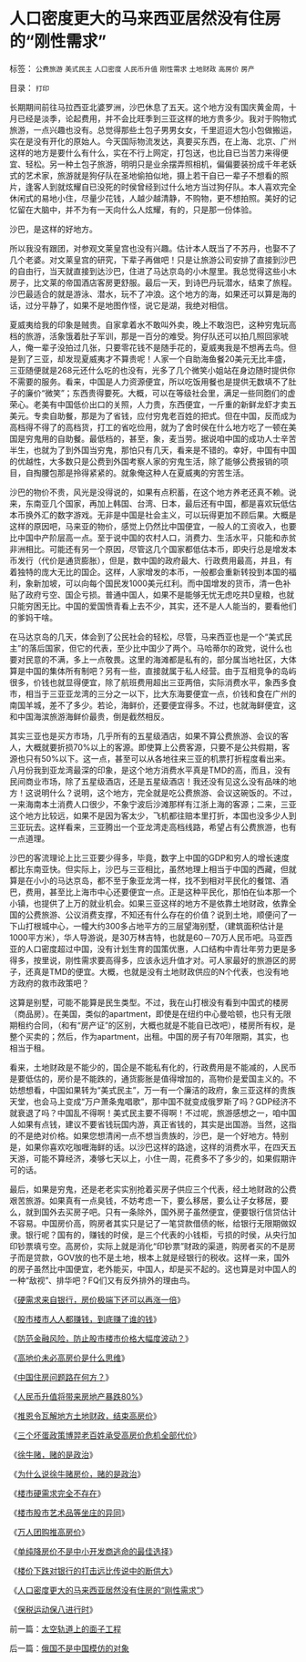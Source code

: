 # 人口密度更大的马来西亚居然没有住房的“刚性需求”

标签： `公费旅游` `美式民主` `人口密度` `人民币升值` `刚性需求` `土地财政` `高房价` `房产` 

目录： `打印`

长期期间前往马拉西亚北婆罗洲，沙巴休息了五天。这个地方没有国庆黄金周，十月已经是淡季，论起费用，并不会比旺季到三亚这样的地方贵多少。我对于购物式旅游，一点兴趣也没有。总觉得那些土包子男男女女，千里迢迢大包小包做搬运，实在是没有开化的原始人。今天国际物流发达，真要买东西，在上海、北京、广州这样的地方是要什么有什么，实在不行上网定，打包送，也比自已当苦力来得便宜、轻松。另一种土包子旅游，明明只是业余摆弄照相机，偏偏要装扮成千年老妖式的艺术家，旅游就是狗仔队在圣地偷拍似地，摄上若干自已一辈子不想看的照片，逢客人到就炫耀自已没死的时侯曾经到过什么地方当过狗仔队。本人喜欢完全休闲式的易地小住，尽量少花钱，人越少越清静，不购物，更不想拍照。美好的记忆留在大脑中，并不为有一天向什么人炫耀，有的，只是那一份体验。



沙巴，是这样的好地方。



所以我没有跟团，对参观文莱皇宫也没有兴趣。估计本人既当了不苏丹，也娶不了几个老婆。对文莱皇宫的研究，下辈子再做吧！只是让旅游公司安排了直接到沙巴的自由行，当天就直接到达沙巴，住进了马达京岛的小木屋里。我总觉得这些小木房子，比文莱的帝国酒店客房更舒服。最后一天，到诗巴丹玩潜水，结束了旅程。沙巴最适合的就是游泳、潜水，玩不了冲浪。这个地方的海，如果还可以算是海的话，过分平静了，如果不是地图作怪，说它是湖，我绝对相信。



夏威夷给我的印象是贼贵。自家拿着水不敢叫外卖，晚上不敢泡巴，这种穷鬼玩高档的旅游，活象饿着肚子军训，那是一百分的难受。狗仔队还可以拍几照回家唬人，俺一辈子没拍过几张，只要零花钱不是随手花的，夏威夷我是不想再去鸟。但是到了三亚，却发现夏威夷才不算贵呢！人家一个自助海鱼餐20美元无比丰盛，三亚随便就是268元还什么吃的也没有，光多了几个微笑小姐站在身边随时提供你不需要的服务。看来，中国是人力资源便宜，所以吃饭用餐也是提供无数填不了肚子的廉价“微笑”；东西贵得要死。大概，可以在等级社会里，满足一些同胞们的虚荣心。老美有中国低价出口的关照，人力贵，东西便宜，一斤重的新鲜龙虾才卖五美元。专卖自助餐，那是为了省钱，应付穷鬼老百姓的把式。但在中国，反而成为高档得不得了的高档货，打工的省吃俭用，就为了舍时侯在什么地方吃了一顿在美国是穷鬼用的自助餐。最低档的，甚至，象，麦当劳。据说咱中国的成功人士辛苦半生，也就为了到外国当穷鬼，那怕只有几天，看来是不错的。幸好，中国有中国的优越性，大多数只是公费到外国考察人家的穷鬼生活，除了能够公费报销的项目，自掏腰包那是拎得紧紧的。就象俺这种人在夏威夷的穷苦生活。



沙巴的物价不贵，风光是没得说的，如果有点积蓄，在这个地方养老还真不赖。说来，东南亚几个国家，再加上韩国、台湾、日本，最后还有中国，都是喜欢玩低估本币换外汇的数字游戏。无非是中国是社会主义，可以玩得更加不顾后果。大概是这样的原因吧，马来亚的物价，感觉上仍然比中国便宜，一般人的工资收入，也要比中国中产阶层高一点。至于说中国的农村人口，消费力、生活水平，只能和赤贫非洲相比。可能还有另一个原因，尽管这几个国家都低估本币，即央行总是增发本币发行（代价是通货膨胀），但是，数中国的政府最大、行政费用最高，并且，有着独特的庞大无比的国企。这样，人家增发的本币，一般都会重新转投到本国的福利，象新加坡，可以向每个国民发1000美元红利。而中国增发的货币，清一色补贴了政府亏空、国企亏损。普通中国人，如果不是能够无忧无虑吃共D皇粮，也就只能穷困无比。中国的爱国愤青看上去不少，其实，还不是人人能当的，要看他们的爹妈干啥。



在马达京岛的几天，体会到了公民社会的轻松，尽管，马来西亚也是一个“美式民主”的落后国家，但它的代表，至少比中国少了两个。马哈蒂尔的政党，说什么也要对民意的不满，多上一点敬畏。这里的海滩都是私有的，部分属当地社区，大体算是中国的集体所有制吧？另有一些，直接就属于私人经营。由于互相竞争的岛屿很多，价钱也就显得便宜，除了航班费用超出三亚两倍，实际消费水平，象西多食市，相当于三亚亚龙湾的三分之一以下，比大东海要便宜一点，价钱和食在广州的南国羊城，差不了多少。若论，海鲜价，还要便宜得多。不过，也就海鲜便宜，这和中国海滨旅游海鲜价最贵，倒是截然相反。



其实三亚也是买方市场，几乎所有的五星级酒店，如果不算公费旅游、会议的客人，大概就要折损70%以上的客源。即使算上公费客源，只要不是公共假期，客源也只有50%以下。这一点，甚至可以从各地往来三亚的机票打折程度看出来。八月份我到亚龙湾最深的印象，是这个地方消费水平真是TMD的高，而且，没有民间商业市场，除了五星级酒店，还是五星级酒店！我还没有见这么没有品味的地方！这说明什么？说明，这个地方，完全就是吃公费旅游、会议这碗饭的。不过，一来海南本土消费人口很少，不象宁波后沙滩那样有江浙上海的客源；二来，三亚这个地方比较远，如果不是因为客太少，飞机都往赔本里打折，本国也没多少人到三亚玩去。这样看来，三亚腾出一个亚龙湾走高档线路，希望占有公费旅游，也有一点道理。



沙巴的客流理论上比三亚要少得多，毕竟，数字上中国的GDP和穷人的增长速度都比东南亚快。但实际上，沙巴与三亚相比，虽然地理上相当于中国的西藏，但就算是在小小的马达京岛，都不至于象亚龙湾一样，找不到相对平民化的餐馆、酒巴，费用，甚至比上海市中心还要便宜一点。正是这种平民化，那怕在仙本那一个小镇，也提供了上万的就业机会。如果三亚这样的地方不是依靠土地财政，依靠全国的公费旅游、公议消费支撑，不知还有什么存在的价值？说到土地，顺便问了一下山打根城中心，一幢大约300多占地平方的三层望海别墅，（建筑面积估计是1000平方米），华人导游说，是30万林吉特，也就是60－70万人民币吧。马亚西亚的人口密度超过中国，没有计划生育的国策优惠，人口结构中青壮年劳力更是多得多，按里说，刚性需求要高得多，应该永远升值才对。可人家最好的旅游区的房子，还真是TMD的便宜。大概，也就是没有土地财政供应的N个代表，也没有地方政府的救市政策吧？



这算是别墅，可能不能算是民生类型。不过，我在山打根没有看到中国式的楼房（商品房）。在美国，类似的apartment，即使是在纽约中心曼哈顿，也只有无限期租约合同，（和有“房产证”的区别，大概也就是不能自已改吧），楼房所有权，是整个买卖的；然后，作为apartment，出租。中国的房子有70年限期，其实，也相当于租。



看来，土地财政是不能少的，国企是不能私有化的，行政费用是不能减的，人民币是要低估的，房价是不能跌的，通货膨胀是值得增加的，高物价是爱国主义的。不妨想想看，中国如果转为“美式民主”，万一有一个廉洁的政府，象三亚这样的贵族天堂，也会马上变成“万户萧条鬼唱歌”，那中国不就变成俄罗斯了吗？GDP经济不就衰退了吗？中国乱不得啊！美式民主要不得啊！不过呢，旅游感想之一，咱中国人如果有点钱，建议不要省钱玩国内游，真正省钱的，其实是出国游。当然，这指的不是绝对价格。如果您想清闲一点不想当贵族的，沙巴，是一个好地方。特别是，如果你喜欢吃咖喱海鲜的话。以沙巴这样的路途，这样的消费水平，在四天五天游，可能不算经济，凑够七天以上，小住一周，花费多不了多少的，如果假期许可的话。



最后，如果是穷鬼，还是老老实实别抢着买房子供应三个代表，经土地财政的公费艰苦旅游。如果真有一点臭钱，不妨考虑一下，要么移居，要么让子女移居，要么，就到国外去买房子吧。只有一条除外，国外房子虽然便宜，便要银行信贷估计不容易。中国房价高，购房者其实只是记了一笔贷款借债的帐，给银行无限期做奴隶。银行呢？国有的，赚钱的时侯，是三个代表的小钱柜，亏损的时侯，从央行加印钞票填亏空。高房价，实际上就是消化“印钞票”财政的渠道，购房者买的不是房子而是贷款，GOV放的也不是土地，根本上就是经银行的税收。这样一来，国外的房子虽然比中国便宜，老外能买，中国人，却是买不起的。这也算是对中国人的一种“敌视”、排华吧？FQ们又有反外排外的理由鸟。

《[硬需求来自银行，房价极端下还可以再涨一倍](../../../2008/5/27/硬需求来自银行信贷任务，房价极端下还可以再涨一倍.md)》

《[股市楼市人人都赚钱，到底赚了谁的钱](../../../2007/9/21/股市楼市人人都赚钱，到底赚了谁的钱.md)》

《[防范金融风险，防止股市楼市价格大幅度波动？](../../../2008/6/16/欺凌客观经济规律总是适得其反.md)》

《[高地价未必高房价是什么思维](../../../2007/9/13/东方愚：高地价未必高房价是什么思维.md)》

《[中国住房问题路在何方？](../../../2007/11/25/谢国忠：中国缺地吗？.md)》

《[人民币升值将带来房地产暴跌80%](../../../2007/10/31/人民币升值将带来房地产暴跌80%。.md)》

《[推恩令瓦解地方土地财政，结束高房价](../../../2008/6/28/推恩令瓦解地方土地财政，结束高房价.md)》

《[三个坏蛋政策博羿老百姓承受高房价危机全部代价](../../../2008/7/4/三个坏蛋政策博羿老百姓承受高房价危机全部代价.md)》

《[徐牛赌，赌的是政治](../../../2008/7/10/徐牛赌，赌的是政治.md)》

《[为什么说徐牛赌房价，赌的是政治](../../../2008/7/11/为什么说徐牛赌房价，赌的是政治.md)》

《[楼市硬需求完全不存在](../../../2008/8/4/楼市硬需求完全不存在.md)》

《[楼市股市艺术品等坐庄的异同](../../../2008/8/6/楼市股市艺术品等坐庄的异同.md)》

《[万人团购推高房价](../../../2008/8/7/万人团购推高房价.md)》

《[单纯降房价不是中小开发商逃命的最佳选择](../../../2008/8/8/单纯降房价不是中小开发商逃命的最佳选择.md)》

《[楼价下跌对银行的打击远比传说中的断供大](../../../2008/9/11/楼价下跌对银行的打击远比传说中的断供大.md)》

《[人口密度更大的马来西亚居然没有住房的“刚性需求”](../../../2008/10/3/人口密度更大的马来西亚居然没有住房的“刚性需求”.md)》

《[保税运动保八进行时](../../../2009/6/17/保税运动现在进行时.md)》

前一篇：[太空轨道上的面子工程](../../../2008/9/27/太空轨道上的面子工程.md)

后一篇：[俄国不是中国模仿的对象](../../../2008/10/3/俄国不是中国模仿的对象.md)